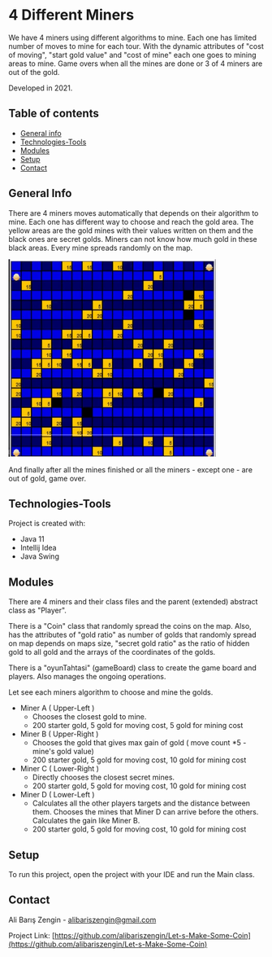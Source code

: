 ﻿
# 4 Different Miners


We have 4 miners using different algorithms to mine. Each one has limited number of moves to mine for each tour. With the dynamic attributes of "cost of moving", "start gold value" and "cost of mine" each one goes to mining areas to mine. Game overs when all the mines are done or 3 of 4 miners are out of the gold.

Developed in 2021.

## Table of contents
* [General info](#general-info)
* [Technologies-Tools](#technologies-tools)
* [Modules](#modules)
* [Setup](#setup)
* [Contact](#contact)


## General Info

There are 4 miners moves automatically that depends on their algorithm to mine. Each one has different way to choose and reach the gold area. The yellow areas are the gold mines with their values written on them and the black ones are secret golds. Miners can not know how much gold in these black areas. Every mine spreads randomly on the map. 

![Game Gif](https://github.com/alibariszengin/Let-s-Make-Some-Coin/blob/main/src/Oyun/lets-make-some-coin.gif?raw=true)

And finally after all the mines finished or all the miners - except one - are out of gold, game over.

## Technologies-Tools
Project is created with:
* Java 11
* Intellij Idea
* Java Swing

## Modules
There are 4 miners and their class files and the parent (extended) abstract class as "Player". 

There is a "Coin" class that randomly spread the coins on the map. Also, has the attributes of "gold ratio" as number of golds that randomly spread on map depends on maps size, "secret gold ratio" as the ratio of hidden gold to all gold and the arrays of the coordinates of the golds.

There is a "oyunTahtasi" (gameBoard) class to create the game board and players. Also manages the ongoing operations.
 
 Let see each miners algorithm to choose and mine the golds.

-  Miner A ( Upper-Left ) 
	- Chooses the closest gold to mine. 
	- 200 starter gold, 5 gold for moving cost, 5 gold for mining cost
- Miner B ( Upper-Right )
	- Chooses the gold that gives max gain of gold ( move count *5 - mine's gold value) 
	- 200 starter gold, 5 gold for moving cost, 10 gold for mining cost
- Miner C ( Lower-Right )
	- Directly chooses the closest secret mines.  
	- 200 starter gold, 5 gold for moving cost, 10 gold for mining cost
- Miner D ( Lower-Left )
	- Calculates all the other players targets and the distance between them. Chooses the mines that Miner D can arrive before the others. Calculates the gain like Miner B.
	- 200 starter gold, 5 gold for moving cost, 10 gold for mining cost

## Setup
To run this project, open the project with your IDE and run the Main class. 

## Contact

Ali Barış Zengin  -  [alibariszengin@gmail.com](mailto:alibariszengin@gmail.com)

Project Link:  [https://github.com/alibariszengin/Let-s-Make-Some-Coin](https://github.com/alibariszengin/Let-s-Make-Some-Coin)
